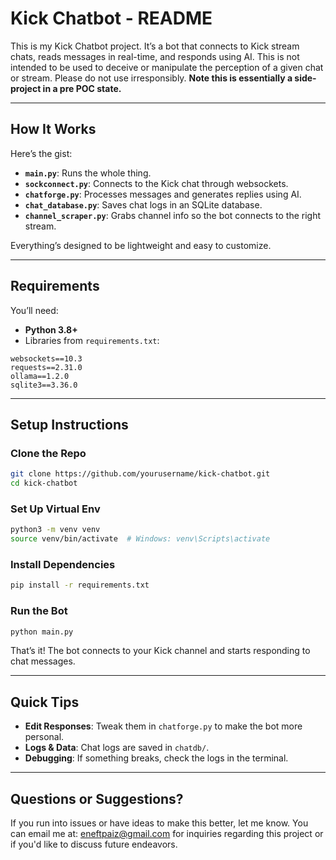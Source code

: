 # Kick Chatbot - README

  This is my Kick Chatbot project. It’s a bot that connects to Kick stream chats, reads messages in real-time, and responds using AI. This is not intended to be used to deceive or manipulate the perception of a given chat or stream. Please do not use irresponsibly. **Note this is essentially a side-project in a pre POC state.**

---

## How It Works

Here’s the gist:  

- **`main.py`**: Runs the whole thing.  
- **`sockconnect.py`**: Connects to the Kick chat through websockets.  
- **`chatforge.py`**: Processes messages and generates replies using AI.  
- **`chat_database.py`**: Saves chat logs in an SQLite database.  
- **`channel_scraper.py`**: Grabs channel info so the bot connects to the right stream.  

Everything’s designed to be lightweight and easy to customize.

---

## Requirements

You’ll need:  

- **Python 3.8+**  
- Libraries from `requirements.txt`:

```plaintext
websockets==10.3
requests==2.31.0
ollama==1.2.0
sqlite3==3.36.0
```

---

## Setup Instructions

### Clone the Repo

```bash
git clone https://github.com/yourusername/kick-chatbot.git
cd kick-chatbot
```

### Set Up Virtual Env

```bash
python3 -m venv venv
source venv/bin/activate  # Windows: venv\Scripts\activate
```

### Install Dependencies

```bash
pip install -r requirements.txt
```

### Run the Bot

```bash
python main.py
```

That’s it! The bot connects to your Kick channel and starts responding to chat messages.

---

## Quick Tips

- **Edit Responses**: Tweak them in `chatforge.py` to make the bot more personal.  
- **Logs & Data**: Chat logs are saved in `chatdb/`.  
- **Debugging**: If something breaks, check the logs in the terminal.  

---

## Questions or Suggestions?

If you run into issues or have ideas to make this better, let me know. You can email me at: eneftpaiz@gmail.com for inquiries regarding this project or if you'd like to discuss future endeavors.
